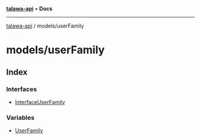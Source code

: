 [**talawa-api**](../../README.md) • **Docs**

***

[talawa-api](../../modules.md) / models/userFamily

# models/userFamily

## Index

### Interfaces

- [InterfaceUserFamily](interfaces/InterfaceUserFamily.md)

### Variables

- [UserFamily](variables/UserFamily.md)
